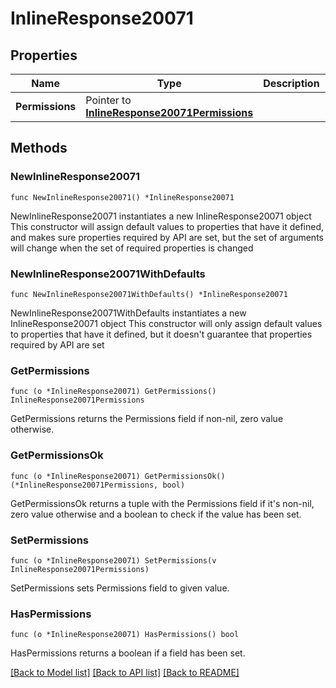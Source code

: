 # InlineResponse20071

## Properties

Name | Type | Description | Notes
------------ | ------------- | ------------- | -------------
**Permissions** | Pointer to [**InlineResponse20071Permissions**](inline_response_200_71_permissions.md) |  | [optional] 

## Methods

### NewInlineResponse20071

`func NewInlineResponse20071() *InlineResponse20071`

NewInlineResponse20071 instantiates a new InlineResponse20071 object
This constructor will assign default values to properties that have it defined,
and makes sure properties required by API are set, but the set of arguments
will change when the set of required properties is changed

### NewInlineResponse20071WithDefaults

`func NewInlineResponse20071WithDefaults() *InlineResponse20071`

NewInlineResponse20071WithDefaults instantiates a new InlineResponse20071 object
This constructor will only assign default values to properties that have it defined,
but it doesn't guarantee that properties required by API are set

### GetPermissions

`func (o *InlineResponse20071) GetPermissions() InlineResponse20071Permissions`

GetPermissions returns the Permissions field if non-nil, zero value otherwise.

### GetPermissionsOk

`func (o *InlineResponse20071) GetPermissionsOk() (*InlineResponse20071Permissions, bool)`

GetPermissionsOk returns a tuple with the Permissions field if it's non-nil, zero value otherwise
and a boolean to check if the value has been set.

### SetPermissions

`func (o *InlineResponse20071) SetPermissions(v InlineResponse20071Permissions)`

SetPermissions sets Permissions field to given value.

### HasPermissions

`func (o *InlineResponse20071) HasPermissions() bool`

HasPermissions returns a boolean if a field has been set.


[[Back to Model list]](../README.md#documentation-for-models) [[Back to API list]](../README.md#documentation-for-api-endpoints) [[Back to README]](../README.md)


